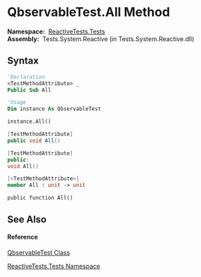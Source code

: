 # QbservableTest.All Method

**Namespace:**  [ReactiveTests.Tests](ReactiveTests.Tests\ReactiveTests.Tests.md)  
**Assembly:**  Tests.System.Reactive (in Tests.System.Reactive.dll)

## Syntax

```vb
'Declaration
<TestMethodAttribute> _
Public Sub All
```

```vb
'Usage
Dim instance As QbservableTest

instance.All()
```

```csharp
[TestMethodAttribute]
public void All()
```

```c++
[TestMethodAttribute]
public:
void All()
```

```fsharp
[<TestMethodAttribute>]
member All : unit -> unit 
```

```jscript
public function All()
```

## See Also

#### Reference

[QbservableTest Class](QbservableTest\QbservableTest.md)

[ReactiveTests.Tests Namespace](ReactiveTests.Tests\ReactiveTests.Tests.md)
